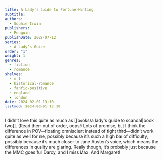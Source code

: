 ```yaml
---
title: A Lady’s Guide to Fortune-Hunting
subtitle: 
authors:
  - Sophie Irwin
publishers:
  - Penguin
publishDate: 2022-07-12
series:
  - A Lady’s Guide
order: "1"
weight: 1
genres:
  - fiction
  - romance
shelves:
  - m-f
  - historical-romance
  - fanfic-positive
  - england
  - london
date: 2024-02-01 13:10
lastmod: 2024-02-01 13:10
---
```

I didn’t love this quite as much as [[books/a lady's guide to scandal|book two]]. (Read them out of order, oops!) Lots of promise, but I think the difference in POV—floating omniscient instead of tight third—didn’t work quite as well for me, possibly because it’s such a high bar of difficulty, possibly because it’s much closer to Jane Austen’s voice, which means the differences in quality are glaring. Really though, it’s probably just because the MMC goes full Darcy, and I miss Max. And Margaret!